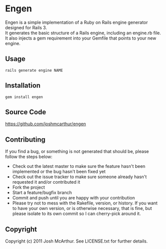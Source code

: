 Engen
=====

Engen is a simple implementation of a Ruby on Rails engine generator designed for Rails 3.  
It generates the basic structure of a Rails engine, including an engine.rb file.
It also injects a gem requirement into your Gemfile that points to your new engine.

Usage
-----

`rails generate engine NAME`


Installation
------------

`gem install engen`


Source Code
-----------

https://github.com/joshmcarthur/engen

Contributing
------------

If you find a bug, or something is not generated that should be, please follow the steps below:
 
* Check out the latest master to make sure the feature hasn't been implemented or the bug hasn't been fixed yet
* Check out the issue tracker to make sure someone already hasn't requested it and/or contributed it
* Fork the project
* Start a feature/bugfix branch
* Commit and push until you are happy with your contribution
* Please try not to mess with the Rakefile, version, or history. If you want to have your own version, or is otherwise necessary, that is fine, but please isolate to its own commit so I can cherry-pick around it.

Copyright
---------

Copyright (c) 2011 Josh McArthur. See LICENSE.txt for
further details.

